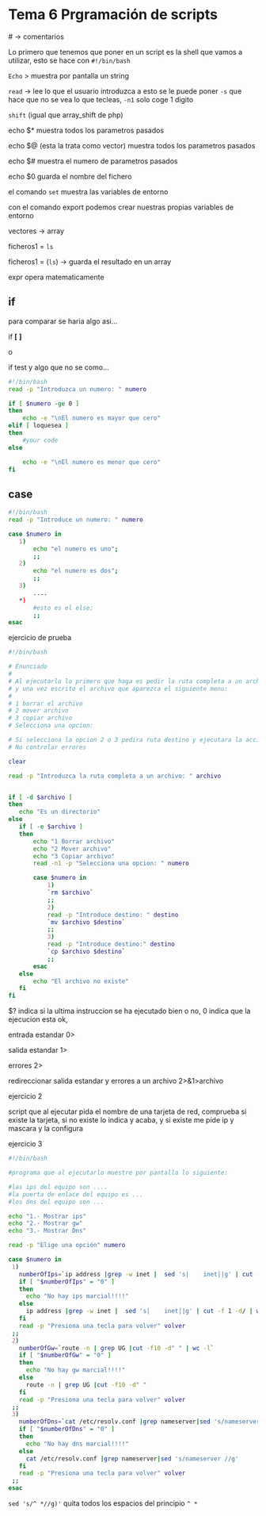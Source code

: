 # Tema 6 Prgramación de scripts

\# -> comentarios

Lo primero que tenemos que poner en un script es la shell que vamos a utilizar, esto se hace con `#!/bin/bash`

`Echo` > muestra por pantalla un string

`read` -> lee lo que el usuario introduzca
a esto se le puede poner `-s` que hace que no se vea lo que tecleas, `-n1` solo coge 1 digito

`shift` (igual que array_shift de php)

echo $* muestra todos los parametros pasados

echo $@ (esta la trata como vector) muestra todos los parametros pasados

echo $# muestra el numero de parametros pasados

echo $0 guarda el nombre del fichero

el comando ``set`` muestra las variables de entorno

con el comando export podemos crear nuestras propias variables de entorno

vectores -> array

ficheros1 = `ls`

ficheros1 = (`ls`) -> guarda el resultado en un array

expr opera matematicamente

## if

para comparar se haria algo asi...

if **[** **]**

o

if test y algo que no se como...

```bash
#!/bin/bash
read -p "Introduzca un numero: " numero

if [ $numero -ge 0 ]
then
	echo -e "\nEl numero es mayor que cero"
elif [ loquesea ]
then
	#your code
else

	echo -e "\nEl numero es menor que cero"
fi

```

## case

 ```bash
#!/bin/bash
read -p "Introduce un numero: " numero

case $numero in
	1)
		echo "el numero es uno";
		;;
	2)
		echo "el numero es dos";
		;;
	3)
		....
	*)
		#esto es el else;
		;;
esac

 ```

 ejercicio de prueba

 ```bash
#!/bin/bash

# Enunciado
#
# Al ejecutarlo lo primero que haga es pedir la ruta completa a un archivo
# y una vez escrito el archivo que aparezca el siguiente menu:
#
# 1 borrar el archivo
# 2 mover archivo
# 3 copiar archivo
# Selecciona una opcion:

# Si selecciona la opcion 2 o 3 pedira ruta destino y ejecutara la accion
# No controlar errores

clear

read -p "Introduzca la ruta completa a un archivo: " archivo


if [ -d $archivo ]
then
	echo "Es un directorio"
else
	if [ -e $archivo ]
	then
		echo "1 Borrar archivo"
		echo "2 Mover archivo"
		echo "3 Copiar archivo"
		read -n1 -p "Selecciona una opcion: " numero

		case $numero in
			1)
			`rm $archivo`
			;;
			2)
			read -p "Introduce destino: " destino
			`mv $archivo $destino`
			;;
			3)
			read -p "Introduce destino:" destino
			`cp $archivo $destino`
			;;
		esac
	else
		echo "El archivo no existe"
	fi
fi

 ```

 $? indica si la ultima instruccion se ha ejecutado bien o no, 0 indica que la ejecucion esta ok,

 entrada estandar 0>

 salida estandar 1>

 errores 2>

 redireccionar salida estandar y errores a un archivo 2>&1>archivo

 ejercicio 2


 script que al ejecutar pida el nombre de una tarjeta de red, comprueba si existe la tarjeta, si no existe lo indica y acaba, y si existe me pide ip y mascara y la configura

 ejercicio 3

 ```bash
#!/bin/bash

#programa que al ejecutarlo muestre por pantalla lo siguiente:

#las ips del equipo son ....
#la puerta de enlace del equipo es ...
#los dns del equipo son ...

echo "1.- Mostrar ips"
echo "2.- Mostrar gw"
echo "3.- Mostrar Dns"

read -p "Elige una opción" numero

case $numero in
  1)
    numberOfIps=`ip address |grep -w inet |  sed 's|    inet||g' | cut -f 1 -d/ | wc -l`
    if [ "$numberOfIps" = "0" ]
    then
      echo "No hay ips marcial!!!!"
    else
      ip address |grep -w inet |  sed 's|    inet||g' | cut -f 1 -d/ | wc -l
    fi
    read -p "Presiona una tecla para volver" volver
  ;;
  2)
    numberOfGw=`route -n | grep UG |cut -f10 -d" " | wc -l`
    if [ "$numberOfGw" = "0" ]
    then
      echo "No hay gw marcial!!!!"
    else
      route -n | grep UG |cut -f10 -d" "
    fi
    read -p "Presiona una tecla para volver" volver
  ;;
  3)
    numberOfDns=`cat /etc/resolv.conf |grep nameserver|sed 's/nameserver //g'`
    if [ "$numberOfDns" = "0" ]
    then
      echo "No hay dns marcial!!!!"
    else
      cat /etc/resolv.conf |grep nameserver|sed 's/nameserver //g'
    fi
    read -p "Presiona una tecla para volver" volver
  ;;
esac

 ```

 `sed 's/^ *//g)'` quita todos los espacios del principio `^ *`
